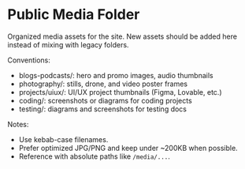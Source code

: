 # Public Media Folder

Organized media assets for the site. New assets should be added here instead of mixing with legacy folders.

Conventions:
- blogs-podcasts/: hero and promo images, audio thumbnails
- photography/: stills, drone, and video poster frames
- projects/uiux/: UI/UX project thumbnails (Figma, Lovable, etc.)
- coding/: screenshots or diagrams for coding projects
- testing/: diagrams and screenshots for testing docs

Notes:
- Use kebab-case filenames.
- Prefer optimized JPG/PNG and keep under ~200KB when possible.
- Reference with absolute paths like `/media/...`.
